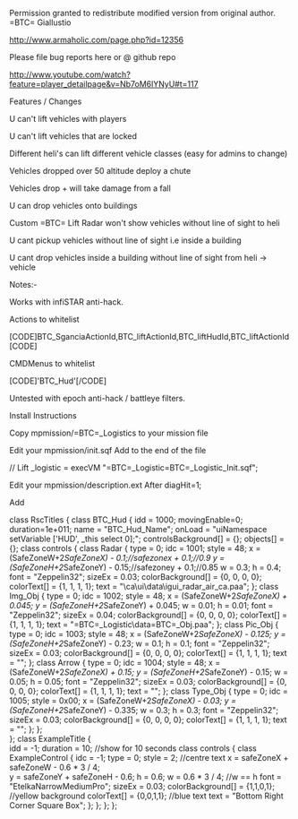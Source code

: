 Permission granted to redistribute modified version from original author. =BTC= Giallustio

http://www.armaholic.com/page.php?id=12356

Please file bug reports here or @ github repo

http://www.youtube.com/watch?feature=player_detailpage&v=Nb7oM6lYNyU#t=117

Features / Changes

U can't lift vehicles with players

U can't lift vehicles that are locked

Different heli's can lift different vehicle classes (easy for admins to change)

Vehicles dropped over 50 altitude deploy a chute

Vehicles drop + will take damage from a fall

U can drop vehicles onto buildings

Custom =BTC= Lift Radar won't show vehicles without line of sight to heli

U cant pickup vehicles without line of sight i.e inside a building

U cant drop vehicles inside a building without line of sight from heli -> vehicle

Notes:-

Works with infiSTAR anti-hack.

Actions to whitelist

[CODE]BTC_SganciaActionId,BTC_liftActionId,BTC_liftHudId,BTC_liftActionId[CODE]

CMDMenus to whitelist

[CODE]'BTC_Hud'[/CODE]

Untested with epoch anti-hack / battleye filters.


Install Instructions

Copy mpmission/=BTC=_Logistics to your mission file

Edit your mpmission/init.sqf
Add to the end of the file

// Lift
_logistic = execVM "=BTC=_Logistic\=BTC=_Logistic_Init.sqf";

Edit your mpmission/description.ext
After 
diagHit=1;

Add

class RscTitles {
	class BTC_Hud
	{
		idd = 1000;
		movingEnable=0;
		duration=1e+011;
		name = "BTC_Hud_Name";
		onLoad = "uiNamespace setVariable ['HUD', _this select 0];";
		controlsBackground[] = {};
		objects[] = {};
		class controls 
		{
			class Radar
			{
				type = 0;
				idc = 1001;
				style = 48;
				x = (SafeZoneW+2*SafeZoneX) - 0.1;//safezonex + 0.1;//0.9
				y = (SafeZoneH+2*SafeZoneY) - 0.15;//safezoney + 0.1;//0.85
				w = 0.3;
				h = 0.4;
				font = "Zeppelin32";
				sizeEx = 0.03;
				colorBackground[] = {0, 0, 0, 0};
				colorText[] = {1, 1, 1, 1};
				text = "\ca\ui\data\igui_radar_air_ca.paa";
			};
			class Img_Obj
			{
				type = 0;
				idc = 1002;
				style = 48;
				x = (SafeZoneW+2*SafeZoneX) + 0.045;
				y = (SafeZoneH+2*SafeZoneY) + 0.045;
				w = 0.01;
				h = 0.01;
				font = "Zeppelin32";
				sizeEx = 0.04;
				colorBackground[] = {0, 0, 0, 0};
				colorText[] = {1, 1, 1, 1};
				text = "=BTC=_Logistic\data\=BTC=_Obj.paa";
			};
			class Pic_Obj
			{
				type = 0;
				idc = 1003;
				style = 48;
				x = (SafeZoneW+2*SafeZoneX) - 0.125;
				y = (SafeZoneH+2*SafeZoneY) - 0.23;
				w = 0.1;
				h = 0.1;
				font = "Zeppelin32";
				sizeEx = 0.03;
				colorBackground[] = {0, 0, 0, 0};
				colorText[] = {1, 1, 1, 1};
				text = "";
			};
			class Arrow
			{
				type = 0;
				idc = 1004;
				style = 48;
				x = (SafeZoneW+2*SafeZoneX) + 0.15;
				y = (SafeZoneH+2*SafeZoneY) - 0.15;
				w = 0.05;
				h = 0.05;
				font = "Zeppelin32";
				sizeEx = 0.03;
				colorBackground[] = {0, 0, 0, 0};
				colorText[] = {1, 1, 1, 1};
				text = "";
			};
			class Type_Obj
			{
				type = 0;
				idc = 1005;
				style = 0x00;
				x = (SafeZoneW+2*SafeZoneX) - 0.03;
				y = (SafeZoneH+2*SafeZoneY) - 0.335;
				w = 0.3;
				h = 0.3;
				font = "Zeppelin32";
				sizeEx = 0.03;
				colorBackground[] = {0, 0, 0, 0};
				colorText[] = {1, 1, 1, 1};
				text = "";
			};
		};   
	};
	class ExampleTitle {     
		idd = -1; 
		duration = 10; //show for 10 seconds 
		class controls 
		{ 
			class ExampleControl 
			{
				idc = -1; 
				type = 0; 
				style = 2; //centre text 
				x = safeZoneX + safeZoneW - 0.6 * 3 / 4;  
				y = safeZoneY + safeZoneH - 0.6; 
				h = 0.6; 
				w = 0.6 * 3 / 4; //w == h 
				font = "EtelkaNarrowMediumPro"; 
				sizeEx = 0.03; 
				colorBackground[] = {1,1,0,1}; //yellow background 
				colorText[] = {0,0,1,1}; //blue text 
				text = "Bottom Right Corner Square Box"; 
			};
		};
	};
};
